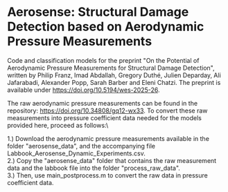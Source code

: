 # Aerosense: Structural Damage Detection based on Aerodynamic Pressure Measurements

Code and classification models for the preprint "On the Potential of Aerodynamic Pressure Measurements for Structural Damage Detection", written by Philip Franz, Imad Abdallah, Gregory Duthé, Julien Deparday, Ali Jafarabadi, Alexander Popp, Sarah Barber and Eleni Chatzi. The preprint is available under  https://doi.org/10.5194/wes-2025-26. 


The raw aerodynamic pressure measurements can be found in the repository: https://doi.org/10.34808/gq12-wx33. 
To convert these raw measurements into pressure coefficient data needed for the models provided here, proceed as follows:\


1.) Download the aerodynamic pressure measurements available in the folder "aerosense_data", and the accompanying file Labbook_Aerosense_Dynamic_Experiments.csv. \
2.) Copy the "aerosense_data" folder that contains the raw measurement data and the labbook file into the folder "process_raw_data".\
3.) Then, use main_postprocess.m to convert the raw data in pressure coefficient data.




